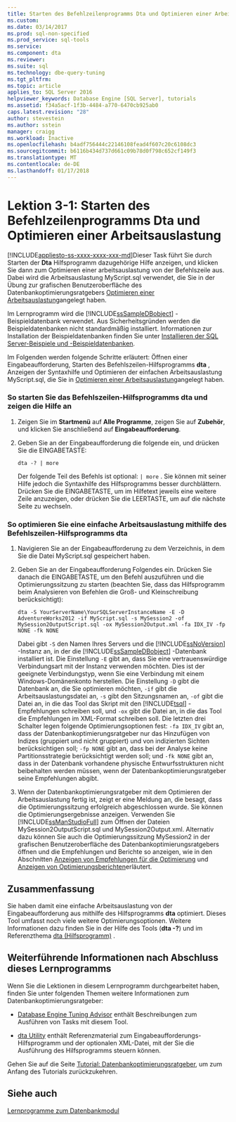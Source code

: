 ```yaml
---
title: Starten des Befehlzeilenprogramms Dta und Optimieren einer Arbeitsauslastung | Microsoft Docs
ms.custom: 
ms.date: 03/14/2017
ms.prod: sql-non-specified
ms.prod_service: sql-tools
ms.service: 
ms.component: dta
ms.reviewer: 
ms.suite: sql
ms.technology: dbe-query-tuning
ms.tgt_pltfrm: 
ms.topic: article
applies_to: SQL Server 2016
helpviewer_keywords: Database Engine [SQL Server], tutorials
ms.assetid: f34a5acf-1f3b-4484-a770-6470cb925ab0
caps.latest.revision: "28"
author: stevestein
ms.author: sstein
manager: craigg
ms.workload: Inactive
ms.openlocfilehash: b4adf756444c22146108fead4f607c20c6108dc3
ms.sourcegitcommit: b6116b434d737d661c09b78d0f798c652cf149f3
ms.translationtype: MT
ms.contentlocale: de-DE
ms.lasthandoff: 01/17/2018
---
```

# <a name="lesson-3-1---starting-the-dta-command-prompt-utility-and-tuning-a-workload"></a>Lektion 3-1: Starten des Befehlzeilenprogramms Dta und Optimieren einer Arbeitsauslastung
[!INCLUDE[appliesto-ss-xxxx-xxxx-xxx-md](../../includes/appliesto-ss-xxxx-xxxx-xxx-md.md)]Dieser Task führt Sie durch Starten der **Dta** Hilfsprogramm dazugehörige Hilfe anzeigen, und klicken Sie dann zum Optimieren einer arbeitsauslastung von der Befehlszeile aus. Dabei wird die Arbeitsauslastung MyScript.sql verwendet, die Sie in der Übung zur grafischen Benutzeroberfläche des Datenbankoptimierungsratgebers [Optimieren einer Arbeitsauslastung](../../tools/dta/lesson-1-1-tuning-a-workload.md)angelegt haben.  
  
Im Lernprogramm wird die [!INCLUDE[ssSampleDBobject](../../includes/sssampledbobject-md.md)] -Beispieldatenbank verwendet. Aus Sicherheitsgründen werden die Beispieldatenbanken nicht standardmäßig installiert. Informationen zur Installation der Beispieldatenbanken finden Sie unter [Installieren der SQL Server-Beispiele und -Beispieldatenbanken](http://sqlserversamples.codeplex.com).  
  
Im Folgenden werden folgende Schritte erläutert: Öffnen einer Eingabeaufforderung, Starten des Befehlszeilen-Hilfsprogramms **dta** , Anzeigen der Syntaxhilfe und Optimieren der einfachen Arbeitsauslastung MyScript.sql, die Sie in [Optimieren einer Arbeitsauslastung](../../tools/dta/lesson-1-1-tuning-a-workload.md)angelegt haben.  
  
### <a name="to-start-the-dta-command-prompt-utility-and-view-help"></a>So starten Sie das Befehlszeilen-Hilfsprogramms dta und zeigen die Hilfe an  
  
1.  Zeigen Sie im **Startmenü** auf **Alle Programme**, zeigen Sie auf **Zubehör**, und klicken Sie anschließend auf **Eingabeaufforderung**.  
  
2.  Geben Sie an der Eingabeaufforderung die folgende ein, und drücken Sie die EINGABETASTE:  
  
    ```  
    dta -? | more  
    ```  
  
    Der folgende Teil des Befehls ist optional: `| more` . Sie können mit seiner Hilfe jedoch die Syntaxhilfe des Hilfsprogramms besser durchblättern. Drücken Sie die EINGABETASTE, um im Hilfetext jeweils eine weitere Zeile anzuzeigen, oder drücken Sie die LEERTASTE, um auf die nächste Seite zu wechseln.  
  
### <a name="to-tune-a-simple-workload-by-using-the-dta-command-prompt-utility"></a>So optimieren Sie eine einfache Arbeitsauslastung mithilfe des Befehlszeilen-Hilfsprogramms dta  
  
1.  Navigieren Sie an der Eingabeaufforderung zu dem Verzeichnis, in dem Sie die Datei MyScript.sql gespeichert haben.  
  
2.  Geben Sie an der Eingabeaufforderung Folgendes ein. Drücken Sie danach die EINGABETASTE, um den Befehl auszuführen und die Optimierungssitzung zu starten (beachten Sie, dass das Hilfsprogramm beim Analysieren von Befehlen die Groß- und Kleinschreibung berücksichtigt):  
  
    ```  
    dta -S YourServerName\YourSQLServerInstanceName -E -D AdventureWorks2012 -if MyScript.sql -s MySession2 -of MySession2OutputScript.sql -ox MySession2Output.xml -fa IDX_IV -fp NONE -fk NONE  
    ```  
  
    Dabei gibt `-S` den Namen Ihres Servers und die [!INCLUDE[ssNoVersion](../../includes/ssnoversion-md.md)] -Instanz an, in der die [!INCLUDE[ssSampleDBobject](../../includes/sssampledbobject-md.md)] -Datenbank installiert ist. Die Einstellung `-E` gibt an, dass Sie eine vertrauenswürdige Verbindungsart mit der Instanz verwenden möchten. Dies ist der geeignete Verbindungstyp, wenn Sie eine Verbindung mit einem Windows-Domänenkonto herstellen. Die Einstellung `-D` gibt die Datenbank an, die Sie optimieren möchten, `-if` gibt die Arbeitsauslastungsdatei an, `-s` gibt den Sitzungsnamen an, `-of` gibt die Datei an, in die das Tool das Skript mit den [!INCLUDE[tsql](../../includes/tsql-md.md)] -Empfehlungen schreiben soll, und `-ox` gibt die Datei an, in die das Tool die Empfehlungen im XML-Format schreiben soll. Die letzten drei Schalter legen folgende Optimierungsoptionen fest: `-fa IDX_IV` gibt an, dass der Datenbankoptimierungsratgeber nur das Hinzufügen von Indizes (gruppiert und nicht gruppiert) und von indizierten Sichten berücksichtigen soll; `-fp NONE` gibt an, dass bei der Analyse keine Partitionsstrategie berücksichtigt werden soll; und `-fk NONE` gibt an, dass in der Datenbank vorhandene physische Entwurfsstrukturen nicht beibehalten werden müssen, wenn der Datenbankoptimierungsratgeber seine Empfehlungen abgibt.  
  
3.  Wenn der Datenbankoptimierungsratgeber mit dem Optimieren der Arbeitsauslastung fertig ist, zeigt er eine Meldung an, die besagt, dass die Optimierungssitzung erfolgreich abgeschlossen wurde. Sie können die Optimierungsergebnisse anzeigen. Verwenden Sie [!INCLUDE[ssManStudioFull](../../includes/ssmanstudiofull-md.md)] zum Öffnen der Dateien MySession2OutputScript.sql und MySession2Output.xml. Alternativ dazu können Sie auch die Optimierungssitzung MySession2 in der grafischen Benutzeroberfläche des Datenbankoptimierungsratgebers öffnen und die Empfehlungen und Berichte so anzeigen, wie in den Abschnitten [Anzeigen von Empfehlungen für die Optimierung](../../tools/dta/lesson-1-2-viewing-tuning-recommendations.md) und [Anzeigen von Optimierungsberichten](../../tools/dta/lesson-1-3-viewing-tuning-reports.md)erläutert.  
  
## <a name="summary"></a>Zusammenfassung  
Sie haben damit eine einfache Arbeitsauslastung von der Eingabeaufforderung aus mithilfe des Hilfsprogramms **dta** optimiert. Dieses Tool umfasst noch viele weitere Optimierungsoptionen. Weitere Informationen dazu finden Sie in der Hilfe des Tools (**dta -?**) und im Referenzthema [dta (Hilfsprogramm)](../../tools/dta/dta-utility.md) .  
  
## <a name="after-you-finish-this-tutorial"></a>Weiterführende Informationen nach Abschluss dieses Lernprogramms  
Wenn Sie die Lektionen in diesem Lernprogramm durchgearbeitet haben, finden Sie unter folgenden Themen weitere Informationen zum Datenbankoptimierungsratgeber:  
  
-   [Database Engine Tuning Advisor](../../relational-databases/performance/database-engine-tuning-advisor.md) enthält Beschreibungen zum Ausführen von Tasks mit diesem Tool.  
  
-   [dta Utility](../../tools/dta/dta-utility.md) enthält Referenzmaterial zum Eingabeaufforderungs-Hilfsprogramm und der optionalen XML-Datei, mit der Sie die Ausführung des Hilfsprogramms steuern können.  
  
Gehen Sie auf die Seite [Tutorial: Datenbankoptimierungsratgeber](../../tools/dta/tutorial-database-engine-tuning-advisor.md), um zum Anfang des Tutorials zurückzukehren.  
  
## <a name="see-also"></a>Siehe auch  
[Lernprogramme zum Datenbankmodul](../../relational-databases/database-engine-tutorials.md)  
  
  
  
